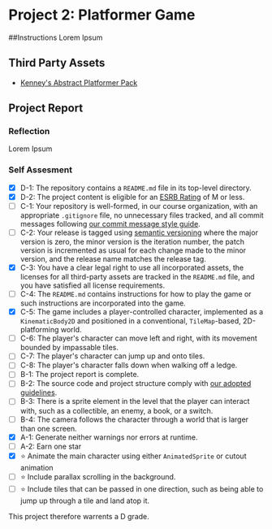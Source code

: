 # Project 2: Platformer Game

##Instructions
Lorem Ipsum

## Third Party Assets
- [Kenney's Abstract Platformer Pack](https://www.kenney.nl/assets/abstract-platformer)

## Project Report

### Reflection
Lorem Ipsum

### Self Assesment
- [x] D-1: The repository contains a <code>README.md</code> file in its top-level directory.
- [x] D-2: The project content is eligible for an <a href="https://www.esrb.org/ratings-guide/">ESRB Rating</a> of M or less.
- [ ] C-1: Your repository is well-formed, in our course organization, with an appropriate <code>.gitignore</code> file, no unnecessary files tracked, and all commit messages following <a href="https://cbea.ms/git-commit/">our commit message style guide</a>.
- [ ] C-2: Your release is tagged using <a href="https://semver.org/">semantic versioning</a> where the major version is zero, the minor version is the iteration number, the patch version is incremented as usual for each change made to the minor version, and the release name matches the release tag.
- [x] C-3: You have a clear legal right to use all incorporated assets, the licenses for all third-party assets are tracked in the <code>README.md</code> file, and you have satisfied all license requirements.
- [ ] C-4: The <code>README.md</code> contains instructions for how to play the game or such instructions are incorporated into the game.
- [x] C-5: The game includes a player-controlled character, implemented as a <code>KinematicBody2D</code> and positioned in a conventional, <code>TileMap</code>-based, 2D-platforming world.
- [ ] C-6: The player's character can move left and right, with its movement bounded by impassable tiles.
- [ ] C-7: The player's character can jump up and onto tiles.
- [ ] C-8: The player's character falls down when walking off a ledge.
- [ ] B-1: The project report is complete.
- [ ] B-2: The source code and project structure comply with <a href="https://www.gdquest.com/docs/guidelines/best-practices/godot-gdscript/">our adopted guidelines</a>.
- [ ] B-3: There is a sprite element in the level that the player can interact with, such as a collectible, an enemy, a book, or a switch.
- [ ] B-4: The camera follows the character through a world that is larger than one screen.
- [x] A-1: Generate neither warnings nor errors at runtime.
- [ ] A-2: Earn one star
- [x] ⭐ Animate the main character using either <code>AnimatedSprite</code> or cutout animation
- [ ] ⭐ Include parallax scrolling in the background.
- [ ] ⭐ Include tiles that can be passed in one direction, such as being able to jump up through a tile and land atop it.

This project therefore warrents a D grade.
